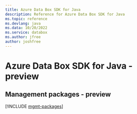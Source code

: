 ```yaml
---
title: Azure Data Box SDK for Java
description: Reference for Azure Data Box SDK for Java
ms.topic: reference
ms.devlang: java
ms.data: 10/20/2022
ms.service: databox
ms.author: jfree
author: joshfree
---
```

# Azure Data Box SDK for Java - preview

## Management packages - preview
[!INCLUDE [mgmt-packages](data-box-mgmt-index.md)]